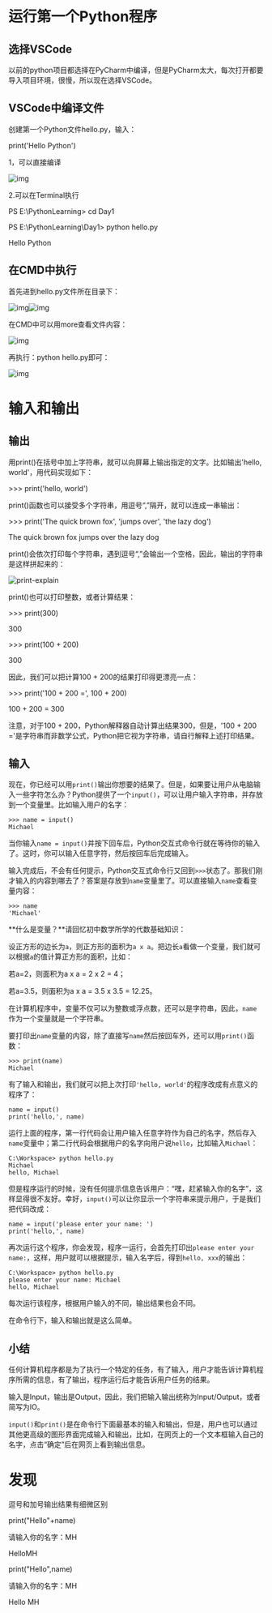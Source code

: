 # 运行第一个Python程序

## 选择VSCode

以前的python项目都选择在PyCharm中编译，但是PyCharm太大，每次打开都要导入项目环境，很慢，所以现在选择VSCode。

 

## VSCode中编译文件

创建第一个Python文件hello.py，输入：

print('Hello Python')

 

1，可以直接编译

![img](file:///C:/Users/77960/AppData/Local/Temp/msohtmlclip1/01/clip_image002.jpg)

 

2.可以在Terminal执行

PS E:\PythonLearning> cd Day1

PS E:\PythonLearning\Day1> python hello.py

Hello Python

 

## 在CMD中执行

首先进到hello.py文件所在目录下：

![img](file:///C:/Users/77960/AppData/Local/Temp/msohtmlclip1/01/clip_image004.jpg)![img](file:///C:/Users/77960/AppData/Local/Temp/msohtmlclip1/01/clip_image006.jpg)

在CMD中可以用more查看文件内容：

![img](file:///C:/Users/77960/AppData/Local/Temp/msohtmlclip1/01/clip_image008.jpg)

再执行：python hello.py即可：

![img](file:///C:/Users/77960/AppData/Local/Temp/msohtmlclip1/01/clip_image010.jpg)

 

 

 

 

 

 

 

 

 

 

 

 

 

 

 

 

 

 

 

 

 

 

 

 

 

 

 

 

 

 

 

 

 

 

 

 

 

 

 

# 输入和输出

## 输出

用print()在括号中加上字符串，就可以向屏幕上输出指定的文字。比如输出'hello, world'，用代码实现如下：

\>>> print('hello, world')

print()函数也可以接受多个字符串，用逗号“,”隔开，就可以连成一串输出：

\>>> print('The quick brown fox', 'jumps over', 'the lazy dog')

The quick brown fox jumps over the lazy dog

print()会依次打印每个字符串，遇到逗号“,”会输出一个空格，因此，输出的字符串是这样拼起来的：

![print-explain](file:///C:/Users/77960/AppData/Local/Temp/msohtmlclip1/01/clip_image011.png)

print()也可以打印整数，或者计算结果：

\>>> print(300)

300

\>>> print(100 + 200)

300

因此，我们可以把计算100 + 200的结果打印得更漂亮一点：

\>>> print('100 + 200 =', 100 + 200)

100 + 200 = 300

注意，对于100 + 200，Python解释器自动计算出结果300，但是，'100 + 200 ='是字符串而非数学公式，Python把它视为字符串，请自行解释上述打印结果。

## 输入

现在，你已经可以用`print()`输出你想要的结果了。但是，如果要让用户从电脑输入一些字符怎么办？Python提供了一个`input()`，可以让用户输入字符串，并存放到一个变量里。比如输入用户的名字：

```
>>> name = input()
Michael
```

当你输入`name = input()`并按下回车后，Python交互式命令行就在等待你的输入了。这时，你可以输入任意字符，然后按回车后完成输入。

输入完成后，不会有任何提示，Python交互式命令行又回到`>>>`状态了。那我们刚才输入的内容到哪去了？答案是存放到`name`变量里了。可以直接输入`name`查看变量内容：

```
>>> name
'Michael'
```

**什么是变量？**请回忆初中数学所学的代数基础知识：

设正方形的边长为`a`，则正方形的面积为`a x a`。把边长`a`看做一个变量，我们就可以根据`a`的值计算正方形的面积，比如：

若a=2，则面积为a x a = 2 x 2 = 4；

若a=3.5，则面积为a x a = 3.5 x 3.5 = 12.25。

在计算机程序中，变量不仅可以为整数或浮点数，还可以是字符串，因此，`name`作为一个变量就是一个字符串。

要打印出`name`变量的内容，除了直接写`name`然后按回车外，还可以用`print()`函数：

```
>>> print(name)
Michael
```

有了输入和输出，我们就可以把上次打印`'hello, world'`的程序改成有点意义的程序了：

```
name = input()
print('hello,', name)
```

运行上面的程序，第一行代码会让用户输入任意字符作为自己的名字，然后存入`name`变量中；第二行代码会根据用户的名字向用户说`hello`，比如输入`Michael`：

```
C:\Workspace> python hello.py
Michael
hello, Michael
```

但是程序运行的时候，没有任何提示信息告诉用户：“嘿，赶紧输入你的名字”，这样显得很不友好。幸好，`input()`可以让你显示一个字符串来提示用户，于是我们把代码改成：

```
name = input('please enter your name: ')
print('hello,', name)
```

再次运行这个程序，你会发现，程序一运行，会首先打印出`please enter your name:`，这样，用户就可以根据提示，输入名字后，得到`hello, xxx`的输出：

```
C:\Workspace> python hello.py
please enter your name: Michael
hello, Michael
```

每次运行该程序，根据用户输入的不同，输出结果也会不同。

在命令行下，输入和输出就是这么简单。

## 小结

任何计算机程序都是为了执行一个特定的任务，有了输入，用户才能告诉计算机程序所需的信息，有了输出，程序运行后才能告诉用户任务的结果。

输入是Input，输出是Output，因此，我们把输入输出统称为Input/Output，或者简写为IO。

`input()`和`print()`是在命令行下面最基本的输入和输出，但是，用户也可以通过其他更高级的图形界面完成输入和输出，比如，在网页上的一个文本框输入自己的名字，点击“确定”后在网页上看到输出信息。

 

# 发现

逗号和加号输出结果有细微区别

print("Hello"+name)

请输入你的名字：MH

HelloMH

 

print("Hello",name)

请输入你的名字：MH

Hello MH